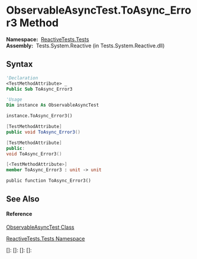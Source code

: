 # ObservableAsyncTest.ToAsync\_Error3 Method

**Namespace:**  [ReactiveTests.Tests](ReactiveTests.Tests\ReactiveTests.Tests.md)  
**Assembly:**  Tests.System.Reactive (in Tests.System.Reactive.dll)

## Syntax

```vb
'Declaration
<TestMethodAttribute> _
Public Sub ToAsync_Error3
```

```vb
'Usage
Dim instance As ObservableAsyncTest

instance.ToAsync_Error3()
```

```csharp
[TestMethodAttribute]
public void ToAsync_Error3()
```

```c++
[TestMethodAttribute]
public:
void ToAsync_Error3()
```

```fsharp
[<TestMethodAttribute>]
member ToAsync_Error3 : unit -> unit 
```

```jscript
public function ToAsync_Error3()
```

## See Also

#### Reference

[ObservableAsyncTest Class](ObservableAsyncTest\ObservableAsyncTest.md)

[ReactiveTests.Tests Namespace](ReactiveTests.Tests\ReactiveTests.Tests.md)

[]: 
[]: 
[]: 
[]: 